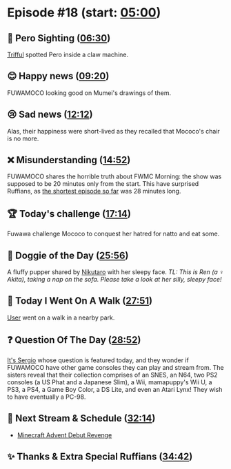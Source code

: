 # Episode #18 (start: [05:00](https://youtu.be/_scYvetrFEo?t=05m00s))

## 👀 Pero Sighting ([06:30](https://youtu.be/_scYvetrFEo?t=06m30s))

[Trifful](https://twitter.com/Trifful/status/1699321925691183444) spotted Pero inside a claw machine.

## 😊 Happy news ([09:20](https://youtu.be/_scYvetrFEo?t=09m20s))

FUWAMOCO looking good on Mumei's drawings of them.

## 😢 Sad news ([12:12](https://youtu.be/_scYvetrFEo?t=12m12s))

Alas, their happiness were short-lived as they recalled that Mococo's chair is no more.

## ❌ Misunderstanding ([14:52](https://youtu.be/_scYvetrFEo?t=14m52s))

FUWAMOCO shares the horrible truth about FWMC Morning: the show was supposed to be 20 minutes only from the start. This have surprised Ruffians, as [the shortest episode so far](https://youtu.be/4IX46S1AiJk) was 28 minutes long.

## 🏆 Today's challenge ([17:14](https://youtu.be/_scYvetrFEo?t=17m14s))

Fuwawa challenge Mococo to conquest her hatred for natto and eat some.

## 🐶 Doggie of the Day ([25:56](https://youtu.be/_scYvetrFEo?t=25m56s))

A fluffy pupper shared by [Nikutaro](https://twitter.com/nikutaro1227/status/1691336877222371329) with her sleepy face. *TL: This is Ren (a ♀ Akita), taking a nap on the sofa.  Please take a look at her silly, sleepy face!*

## 🚶 Today I Went On A Walk ([27:51](https://youtu.be/_scYvetrFEo?t=27m51s))

[User](twitter_link) went on a walk in a nearby park.

## ❓ Question Of The Day ([28:52](https://youtu.be/_scYvetrFEo?t=28m52s))

[It's Sergio](https://twitter.com/SergioB_/status/1698246134702240026) whose question is featured today, and they wonder if FUWAMOCO have other game consoles they can play and stream from. The sisters reveal that their collection comprises of an SNES, an N64, two PS2 consoles (a US Phat and a Japanese Slim), a Wii, mamapuppy's Wii U, a PS3, a PS4, a Game Boy Color, a DS Lite, and even an Atari Lynx! They wish to have eventually a PC-98.

## 📅 Next Stream & Schedule ([32:14](https://youtu.be/_scYvetrFEo?t=32m14s))

* [Minecraft Advent Debut Revenge](https://youtu.be/Cljwt3qv1Ds)

## ✨ Thanks & Extra Special Ruffians ([34:42](https://youtu.be/_scYvetrFEo?t=34m42s))
